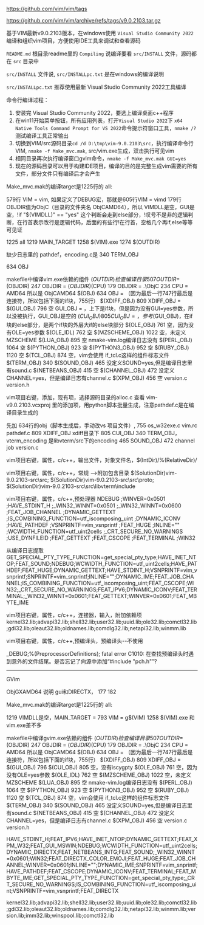 
https://github.com/vim/vim/tags

https://github.com/vim/vim/archive/refs/tags/v9.0.2103.tar.gz

基于VIM最新v9.0.2103版本，在windows使用 `Visual Studio Community 2022` 编译和组织vim项目，方便使用IDE工具来调试和查看源码

`README.md` 根目录readme里的 `Compiling` 说编译要看 `src/INSTALL` 文件，源码都在 `src` 目录中

`src/INSTALL` 文件说, `src/INSTALLpc.txt` 是在windows的编译说明

`src/INSTALLpc.txt` 推荐使用最新 Visual Studio Community 2022工具编译

命令行编译过程：
1. 安装完 Visual Studio Community 2022，要选上编译桌面c++程序
2. 在win11开始菜单按钮，所有应用列表，打开`Visual Studio 2022`下 `x64 Native Tools Command Prompt for VS 2022`命令提示符窗口工具，`nmake /?` 测试编译工具正常输出
3. 切换到VIM/src源码目录`cd /d D:\tmp\vim-9.0.2103\src`，执行编译命令行VIM, `nmake -f Make_mvc.mak`, src/vim.exe生成，双击执行可见vim
4. 相同目录再次执行编译窗口gvim命令，`nmake -f Make_mvc.mak GUI=yes`
5. 现在的源码目录可以用于构建IDE项目，编译的目的是完整生成vim需要的所有文件，部分文件只有编译后才会产生

Make_mvc.mak的编译target是1225行的 all:

579行 VIM = vim, 如果定义了DEBUG宏，那就是605行VIM = vimd
179行OBJDIR值为ObjC（目录的文件夹名 ObjCAMD64），所以 VIMDLL是空，GUI是空，!if "$(VIMDLL)" == "yes" 这个判断会走到else部分，!叹号不是非的逻辑判断，在行首表示改行是逻辑代码，后面的有些行!在行首，空格几个再if,else等等可见证

1225  all
1219  MAIN_TARGET
1258  $(VIM).exe
1274  $(OUTDIR)

缺少日志里的 pathdef，encoding.c是 340 TERM_OBJ

634  OBJ

makefile中编译vim.exe依赖的组件
$(OUTDIR)  检查编译目录 507 OUTDIR=$(OBJDIR)  247  OBJDIR = $(OBJDIR)$(CPU)  179  OBJDIR = .\ObjC  234  CPU = AMD64  所以是 ObjCAMD64
$(OBJ)    634 OBJ = （因为最后一行747行最后是连接符，所以包括下面的if块，755行）
$(XDIFF_OBJ)   809  XDIFF_OBJ =
$(GUI_OBJ)   796 空 GUI_OBJ = ，上下是if块，但是因为没有GUI=yes参数，所以没被执行，GUI_OBJ是空的
$(CUI_OBJ)   805 CUI_OBJ = ，参考$(GUI_OBJ)，在if块的else部分，是两个if块的外层大if的else块部分
$(OLE_OBJ)   761 空，因为没有OLE=yes参数
$(OLE_IDL)   762 空
$(MZSCHEME_OBJ)   1022 空，未定义MZSCHEME
$(LUA_OBJ)   895 空  nmake-vim.log编译日志没有
$(PERL_OBJ)  1064 空
$(PYTHON_OBJ)  923 空
$(PYTHON3_OBJ)  952 空
$(RUBY_OBJ)   1120 空
$(TCL_OBJ)    874 空，vim会使用 if_tcl.c这样的组件标志文件
$(TERM_OBJ)   340
$(SOUND_OBJ)  465 没定义SOUND=yes,但是编译日志里有sound.c
$(NETBEANS_OBJ)  415 空
$(CHANNEL_OBJ)   472 没定义CHANNEL=yes，但是编译日志有channel.c
$(XPM_OBJ)   456 空
version.c
version.h


vim项目右键，添加，现有项，选择源码目录的alloc.c
查看 vim-v9.0.2103.vcxproj 里的添加项，用python脚本批量生成，注意pathdef.c是在编译目录生成的

先加 634行的obj（脚本生成后，手动改vs 项目文件）, 755 os_w32exe.c  vim.rc
pathdef.c
809 XDIFF_OBJ  xdiff目录下
805 CUI_OBJ
340 TERM_OBJ，vterm_encoding 是libvterm/src下的encoding
465 SOUND_OBJ
472 channel job
version.c

vim项目右键，属性，c/c++，输出文件，对象文件名，$(IntDir)/%(RelativeDir)/


vim项目右键，属性，c/c++，常规 —>附加包含目录
$(SolutionDir)vim-9.0.2103-src\src; $(SolutionDir)vim-9.0.2103-src\src\proto; $(SolutionDir)vim-9.0.2103-src\src\libvterm\include


vim项目右键，属性，c/c++,预处理器
NDEBUG ;WINVER=0x0501 ;HAVE_STDINT_H ;_WIN32_WINNT=0x0501 ;_WIN32_WINNT=0x0600 ;FEAT_JOB_CHANNEL ;DYNAMIC_GETTEXT ;IS_COMBINING_FUNCTION=utf_iscomposing_uint ;DYNAMIC_ICONV ;HAVE_PATHDEF ;VSNPRINTF=vim_vsnprintf ;FEAT_HUGE ;INLINE="" ;WCWIDTH_FUNCTION=utf_uint2cells ;_CRT_SECURE_NO_WARNINGS ;USE_DYNFILEID ;FEAT_GETTEXT ;FEAT_CSCOPE ;FEAT_TERMINAL ;WIN32 

从编译日志提取
GET_SPECIAL_PTY_TYPE_FUNCTION=get_special_pty_type;HAVE_INET_NTOP;FEAT_SOUND;NDEBUG;WCWIDTH_FUNCTION=utf_uint2cells;HAVE_PATHDEF;FEAT_HUGE;DYNAMIC_GETTEXT;HAVE_STDINT_H;VSNPRINTF=vim_vsnprintf;SNPRINTF=vim_snprintf;INLINE="";DYNAMIC_IME;FEAT_JOB_CHANNEL;IS_COMBINING_FUNCTION=utf_iscomposing_uint;FEAT_CSCOPE;WIN32;_CRT_SECURE_NO_WARNINGS;FEAT_IPV6;DYNAMIC_ICONV;FEAT_TERMINAL;_WIN32_WINNT=0x0601;FEAT_GETTEXT;WINVER=0x0601;FEAT_MBYTE_IME

vim项目右键，属性，c/c++，连接器，输入，附加依赖项
kernel32.lib;advapi32.lib;shell32.lib;user32.lib;uuid.lib;ole32.lib;comctl32.lib;gdi32.lib;oleaut32.lib;oldnames.lib;comdlg32.lib;netapi32.lib;winmm.lib


vim项目右键，属性，c/c++,预编译头，预编译头--不使用

_DEBUG;%(PreprocessorDefinitions);
fatal  error C1010: 在查找预编译头时遇到意外的文件结尾。是否忘记了向源中添加“#include "pch.h"”?

---

GVim

ObjGXAMD64 说明 gui和DIRECTX，  177  182

Make_mvc.mak的编译target是1225行的 all:

1219 VIMDLL是空，MAIN_TARGET =
793  VIM = g$(VIM)
1258 $(VIM).exe  和vim.exe差不多

makefile中编译gvim.exe依赖的组件
$(OUTDIR)  检查编译目录 507 OUTDIR=$(OBJDIR)  247  OBJDIR = $(OBJDIR)$(CPU)  179  OBJDIR = .\ObjC  234  CPU = AMD64  所以是 ObjCAMD64
$(OBJ)    634 OBJ = （因为最后一行747行最后是连接符，所以包括下面的if块，755行）
$(XDIFF_OBJ)   809  XDIFF_OBJ =
$(GUI_OBJ)   796
$(CUI_OBJ)   805 空，没有iscygpty
$(OLE_OBJ)   761 空，因为没有OLE=yes参数
$(OLE_IDL)   762 空
$(MZSCHEME_OBJ)   1022 空，未定义MZSCHEME
$(LUA_OBJ)   895 空  nmake-vim.log编译日志没有
$(PERL_OBJ)  1064 空
$(PYTHON_OBJ)  923 空
$(PYTHON3_OBJ)  952 空
$(RUBY_OBJ)   1120 空
$(TCL_OBJ)    874 空，vim会使用 if_tcl.c这样的组件标志文件
$(TERM_OBJ)   340
$(SOUND_OBJ)  465 没定义SOUND=yes,但是编译日志里有sound.c
$(NETBEANS_OBJ)  415 空
$(CHANNEL_OBJ)   472 没定义CHANNEL=yes，但是编译日志有channel.c
$(XPM_OBJ)   456 空
version.c
version.h


HAVE_STDINT_H;FEAT_IPV6;HAVE_INET_NTOP;DYNAMIC_GETTEXT;FEAT_XPM_W32;FEAT_GUI_MSWIN;NDEBUG;WCWIDTH_FUNCTION=utf_uint2cells;DYNAMIC_DIRECTX;FEAT_NETBEANS_INTG;FEAT_SOUND;_WIN32_WINNT=0x0601;WIN32;FEAT_DIRECTX_COLOR_EMOJI;FEAT_HUGE;FEAT_JOB_CHANNEL;WINVER=0x0601;INLINE="";DYNAMIC_IME;SNPRINTF=vim_snprintf;HAVE_PATHDEF;FEAT_CSCOPE;DYNAMIC_ICONV;FEAT_TERMINAL;FEAT_MBYTE_IME;GET_SPECIAL_PTY_TYPE_FUNCTION=get_special_pty_type;_CRT_SECURE_NO_WARNINGS;IS_COMBINING_FUNCTION=utf_iscomposing_uint;VSNPRINTF=vim_vsnprintf;FEAT_DIRECTX


kernel32.lib;advapi32.lib;shell32.lib;user32.lib;uuid.lib;ole32.lib;comctl32.lib;gdi32.lib;oleaut32.lib;oldnames.lib;comdlg32.lib;netapi32.lib;winmm.lib;version.lib;imm32.lib;winspool.lib;comctl32.lib
